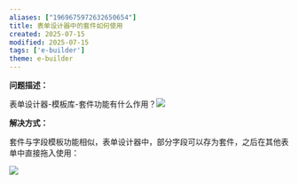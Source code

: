 ```yaml
---
aliases: ["1969675972632650654"]
title: 表单设计器中的套件如何使用
created: 2025-07-15
modified: 2025-07-15
tags: ['e-builder']
theme: e-builder
---
```


**问题描述：**

表单设计器-模板库-套件功能有什么作用？![](ece420303a22bc7d1bad6dfd7cd0b0d9.jpg)

**解决方式：**

套件与字段模板功能相似，表单设计器中，部分字段可以存为套件，之后在其他表单中直接拖入使用：

![](a396d8a1ef95c6fe5c63e21988f0ee8d.jpg)